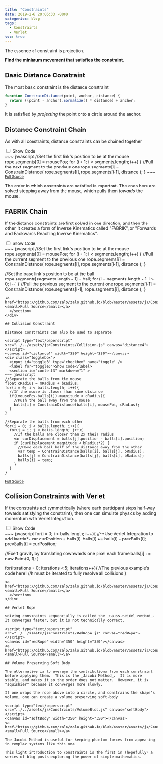 ```yaml
---
title: "Constraints"
date: 2019-2-6 20:05:33 -0000
categories: blog
tags:
  - Constraints
  - Verlet
toc: true
---
```

The essence of constraint is projection.

**Find the minimum movement that satisfies the constraint.**

## Basic Distance Constraint

The most basic constraint is the distance constraint

<!-- Load the Paper.js library -->
<script type="text/javascript">
  document.getElementsByClassName('toc')[0].style.display = 'none';
</script>
<script type="text/javascript" src="../../assets/js/paper-full.min.js"></script>
<script type="text/paperscript" src="../../assets/js/Constraints/SimpleDistance.js" canvas="distance1"></script>
<canvas id="distance1" width="350" height="350"></canvas>
~~~ javascript
function ConstrainDistance(point, anchor, distance) {
  return ((point - anchor).normalize() * distance) + anchor;
}
~~~


It is satisfied by _projecting_ the point onto a circle around the anchor.

## Distance Constraint Chain

As with all constraints, distance constraints can be chained together

<script type="text/paperscript" src="../../assets/js/Constraints/Chain.js" canvas="distance2"></script>
<canvas id="distance2" width="350" height="350"></canvas>
<div class="togglebox">
  <input id="toggle1" type="checkbox" name="toggle" />
  <label for="toggle1">Show Code</label>
  <section id="content1" markdown="1" >
~~~ javascript
//Set the first link's position to be at the mouse
rope.segments[0] = mousePos;
for (i = 1; i < segments.length; i++) {
  //Pull the next segment to the previous one
  rope.segments[i] = ConstrainDistance(
    rope.segments[i], rope.segments[i-1], distance
  );
}
~~~
<a href="https://github.com/zalo/zalo.github.io/blob/master/assets/js/Constraints/Chain.js"><small>Full Source</small></a>
  </section>
</div>

The order in which constraints are satisfied is important.  The ones here are solved stepping away from the mouse, which pulls them _towards_ the mouse.

## FABRIK Chain

If the distance constraints are first solved in one direction, and then the other, it creates a form of Inverse Kinematics called "FABRIK", or "Forwards and Backwards Reaching Inverse Kinematics".

<script type="text/paperscript" src="../../assets/js/Constraints/FABRIK.js" canvas="distance3"></script>
<canvas id="distance3" width="350" height="350"></canvas>
<div class="togglebox">
  <input id="toggle2" type="checkbox" name="toggle" />
  <label for="toggle2">Show Code</label>
  <section id="content2" markdown="1" >
~~~ javascript
//Set the first link's position to be at the mouse
rope.segments[0] = mousePos;
for (i = 1; i < segments.length; i++) {
  //Pull the current segment to the previous one
  rope.segments[i] = ConstrainDistance(
    rope.segments[i], rope.segments[i-1], distance
  );
}

//Set the base link's position to be at the ball
rope.segments[segments.length - 1] = ball;
for (i = segments.length - 1; i > 0; i--) {
  //Pull the previous segment to the current one
  rope.segments[i-1] = ConstrainDistance(
    rope.segments[i-1], rope.segments[i], distance
  );
}
~~~
<a href="https://github.com/zalo/zalo.github.io/blob/master/assets/js/Constraints/FABRIK.js"><small>Full Source</small></a>
  </section>
</div>

## Collision Constraint

Distance Constraints can also be used to separate

<script type="text/paperscript" src="../../assets/js/Constraints/Collision.js" canvas="distance4"></script>
<canvas id="distance4" width="350" height="350"></canvas>
<div class="togglebox">
  <input id="toggle3" type="checkbox" name="toggle" />
  <label for="toggle3">Show Code</label>
  <section id="content3" markdown="1" >
~~~ javascript
//Separate the balls from the mouse
float cRadius = mRadius + bRadius;
for(i = 0; i < balls.length; i++){
  //If the mouse is closer than some distance
  if((mousePos-balls[i]).magnitude < cRadius){
    //Push the ball away from the mouse
    balls[i] = ConstrainDistance(balls[i], mousePos, cRadius);
  }
}

//Separate the balls from each other
for(i = 0; i < balls.length; i++){
  for(j = i; j < balls.length; j++){
    //If the balls are closer than 2x their radius
    var curDisplacement = balls[j].position - balls[i].position;
    if (curDisplacement.magnitude < bRadius*2) {
      //Move each ball half of the distance away from the other
      var temp = ConstrainDistance(balls[i], balls[j], bRadius);
      balls[j] = ConstrainDistance(balls[j], balls[i], bRadius);
      balls[i] = temp;
    }
  }
}
~~~
<a href="https://github.com/zalo/zalo.github.io/blob/master/assets/js/Constraints/Collision.js"><small>Full Source</small></a>
  </section>
</div>

## Collision Constraints with Verlet

If the constraints act symmetrically (where each participant steps half-way towards satisfying the constraint), then one can simulate physics by adding momentum with Verlet Integration.

<script type="text/paperscript" src="../../assets/js/Constraints/VerletCollision.js" canvas="distance5">

</script>
<canvas id="distance5" width="350" height="350"></canvas>
<div class="togglebox">
  <input id="toggle4" type="checkbox" name="toggle" />
  <label for="toggle4">Show Code</label>
  <section id="content4" markdown="1" >
~~~ javascript
for(i = 0; i < balls.length; i++){
  //-*Use Verlet Integration to add inertia*-
  var curPosition = balls[i];
  balls[i] += balls[i] - prevBalls[i];
  prevBalls[i] = curPosition;

  //Exert gravity by translating downwards one pixel each frame
  balls[i] += new Point(0, 1);
}

for(iterations = 0; iterations < 5; iterations++){
  //The previous example's code here!
  //It must be iterated to fully resolve all collisions
}
~~~
<a href="https://github.com/zalo/zalo.github.io/blob/master/assets/js/Constraints/VerletCollision.js"><small>Full Source</small></a>
  </section>
</div>

## Verlet Rope

Solving constraints sequentially is called the _Gauss-Seidel Method_. It converges faster, but it is not technically correct.

<script type="text/paperscript" src="../../assets/js/Constraints/RedRope.js" canvas="redRope"></script>
<canvas id="redRope" width="350" height="350"></canvas>
<a href="https://github.com/zalo/zalo.github.io/blob/master/assets/js/Constraints/RedRope.js"><small>Full Source</small></a>

## Volume Preserving Soft Body

The alternative is to average the contributions from each constraint before applying them.  This is the _Jacobi Method_.  It is more stable, and makes it so the order does not matter.  However, it is "squishier" because it converges more slowly.

If one wraps the rope above into a circle, and constrains the shape's volume, one can create a volume preserving soft-body

<script type="text/paperscript" src="../../assets/js/Constraints/VolumeBlob.js" canvas="softBody"></script>
<canvas id="softBody" width="350" height="350"></canvas>
<a href="https://github.com/zalo/zalo.github.io/blob/master/assets/js/Constraints/VolumeBlob.js"><small>Full Source</small></a>

The Jacobi Method is useful for keeping phantom forces from appearing in complex systems like this one.

This light introduction to constraints is the first in (hopefully) a series of blog posts exploring the power of simple mathematics.